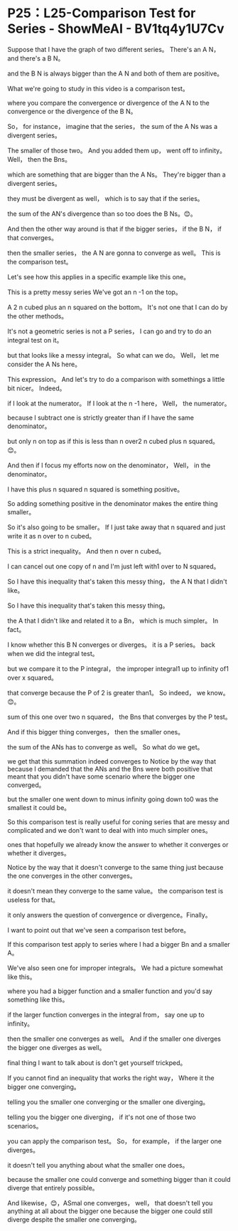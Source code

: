 # P25：L25-Comparison Test for Series - ShowMeAI - BV1tq4y1U7Cv

Suppose that I have the graph of two different series。 There's an A N， and there's a B N。

 and the B N is always bigger than the A N and both of them are positive。

 What we're going to study in this video is a comparison test。

 where you compare the convergence or divergence of the A N to the convergence or the divergence of the B N。

 So， for instance， imagine that the series， the sum of the A Ns was a divergent series。

 The smaller of those two。 And you added them up， went off to infinity。 Well， then the Bns。

 which are something that are bigger than the A Ns。 They're bigger than a divergent series。

 they must be divergent as well， which is to say that if the series。

 the sum of the AN's divergence than so too does the B Ns。😊。

And then the other way around is that if the bigger series， if the B N， if that converges。

 then the smaller series， the A N are gonna to converge as well。 This is the comparison test。

 Let's see how this applies in a specific example like this one。

 This is a pretty messy series We've got an n -1 on the top。

 A 2 n cubed plus an n squared on the bottom。 It's not one that I can do by the other methods。

 It's not a geometric series is not a P series， I can go and try to do an integral test on it。

 but that looks like a messy integral。 So what can we do。 Well， let me consider the A Ns here。

 This expression。 And let's try to do a comparison with somethings a little bit nicer。 Indeed。

 if I look at the numerator。 If I look at the n -1 here， Well， the numerator。

 because I subtract one is strictly greater than if I have the same denominator。

 but only n on top as if this is less than n over2 n cubed plus n squared。😊。

And then if I focus my efforts now on the denominator， Well， in the denominator。

 I have this plus n squared n squared is something positive。

 So adding something positive in the denominator makes the entire thing smaller。

 So it's also going to be smaller。 If I just take away that n squared and just write it as n over to n cubed。

 This is a strict inequality。 And then n over n cubed。

 I can cancel out one copy of n and I'm just left with1 over to N squared。

 So I have this inequality that's taken this messy thing， the A N that I didn't like。

 So I have this inequality that's taken this messy thing。

 the A that I didn't like and related it to a Bn， which is much simpler。 In fact。

 I know whether this B N converges or diverges。 it is a P series。 back when we did the integral test。

 but we compare it to the P integral， the improper integral1 up to infinity of1 over x squared。

 that converge because the P of 2 is greater than1。 So indeed， we know。😊。

sum of this one over two n squared， the Bns that converges by the P test。

 And if this bigger thing converges， then the smaller ones。

 the sum of the ANs has to converge as well。 So what do we get。

 we get that this summation indeed converges to Notice by the way that because I demanded that the ANs and the Bns were both positive that meant that you didn't have some scenario where the bigger one converged。

 but the smaller one went down to minus infinity going down to0 was the smallest it could be。

 So this comparison test is really useful for coning series that are messy and complicated and we don't want to deal with into much simpler ones。

 ones that hopefully we already know the answer to whether it converges or whether it diverges。

 Notice by the way that it doesn't converge to the same thing just because the one converges in the other converges。

 it doesn't mean they converge to the same value。 the comparison test is useless for that。

 it only answers the question of convergence or divergence。Finally。

 I want to point out that we've seen a comparison test before。

 If this comparison test apply to series where I had a bigger Bn and a smaller A。

 We've also seen one for improper integrals。 We had a picture somewhat like this。

 where you had a bigger function and a smaller function and you'd say something like this。

 if the larger function converges in the integral from， say one up to infinity。

 then the smaller one converges as well。 And if the smaller one diverges the bigger one diverges as well。

 final thing I want to talk about is don't get yourself trickped。

 If you cannot find an inequality that works the right way， Where it the bigger one converging。

 telling you the smaller one converging or the smaller one diverging。

 telling you the bigger one diverging， if it's not one of those two scenarios。

 you can apply the comparison test。 So， for example， if the larger one diverges。

 it doesn't tell you anything about what the smaller one does。

 because the smaller one could converge and something bigger than it could diverge that entirely possible。

 And likewise，😊，ASmal one converges， well， that doesn't tell you anything at all about the bigger one because the bigger one could still diverge despite the smaller one converging。

